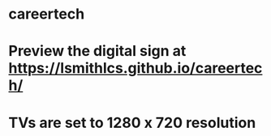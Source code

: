 # careertech
#
# Preview the digital sign at https://lsmithlcs.github.io/careertech/
#
# TVs are set to 1280 x 720 resolution
